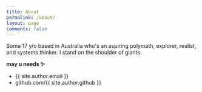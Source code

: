 ```yaml
---
title: About
permalink: /about/
layout: page
comments: false
---
```


Some 17 y/o based in Australia who's an aspiring polymath, explorer, realist, and systems thinker. I stand on the shoulder of giants.

**may u needs ✨**

- {{ site.author.email }}
- github.com/{{ site.author.github }}
